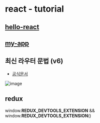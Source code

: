 # react - tutorial

## [hello-react](hello-react/README.md)


## [my-app](my-app/README.md)


## 최신 라우터 문법 (v6)

- [공식문서](https://reacttraining.com/blog/react-router-v6-pre/)


![image](https://user-images.githubusercontent.com/66653324/179033771-c34ccb48-c789-4cc8-9705-ad2ccca3ec43.png)

## redux 

window.__REDUX_DEVTOOLS_EXTENSION__ && window.__REDUX_DEVTOOLS_EXTENSION__()